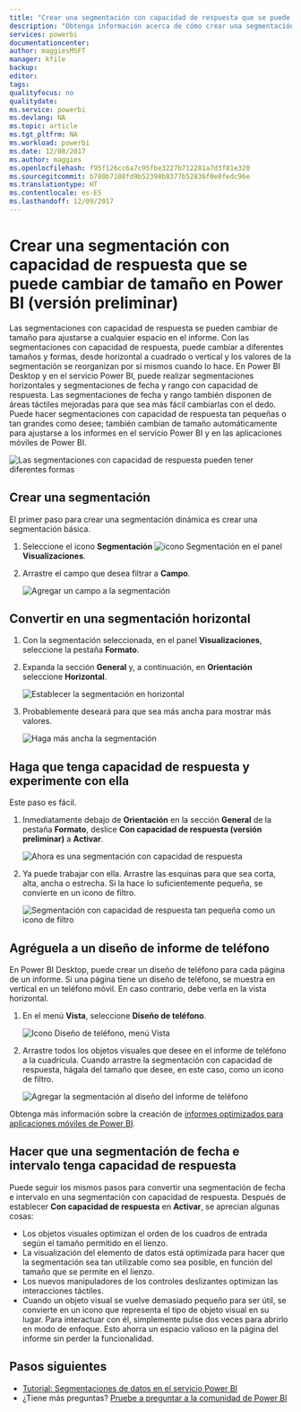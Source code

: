 ```yaml
---
title: "Crear una segmentación con capacidad de respuesta que se puede cambiar de tamaño en Power BI"
description: "Obtenga información acerca de cómo crear una segmentación con capacidad de respuesta que se puede cambiar de tamaño para ajustarse a su informe"
services: powerbi
documentationcenter: 
author: maggiesMSFT
manager: kfile
backup: 
editor: 
tags: 
qualityfocus: no
qualitydate: 
ms.service: powerbi
ms.devlang: NA
ms.topic: article
ms.tgt_pltfrm: NA
ms.workload: powerbi
ms.date: 12/08/2017
ms.author: maggies
ms.openlocfilehash: f95f126cc6a7c95fbe3227b712281a7d3f81e320
ms.sourcegitcommit: b780b7108fd9b52398b8377b52836f0e0fedc96e
ms.translationtype: HT
ms.contentlocale: es-ES
ms.lasthandoff: 12/09/2017
---
```

# <a name="create-a-responsive-slicer-you-can-resize-in-power-bi-preview"></a>Crear una segmentación con capacidad de respuesta que se puede cambiar de tamaño en Power BI (versión preliminar)

Las segmentaciones con capacidad de respuesta se pueden cambiar de tamaño para ajustarse a cualquier espacio en el informe. Con las segmentaciones con capacidad de respuesta, puede cambiar a diferentes tamaños y formas, desde horizontal a cuadrado o vertical y los valores de la segmentación se reorganizan por sí mismos cuando lo hace. En Power BI Desktop y en el servicio Power BI, puede realizar segmentaciones horizontales y segmentaciones de fecha y rango con capacidad de respuesta. Las segmentaciones de fecha y rango también disponen de áreas táctiles mejoradas para que sea más fácil cambiarlas con el dedo. Puede hacer segmentaciones con capacidad de respuesta tan pequeñas o tan grandes como desee; también cambian de tamaño automáticamente para ajustarse a los informes en el servicio Power BI y en las aplicaciones móviles de Power BI. 

![Las segmentaciones con capacidad de respuesta pueden tener diferentes formas](media/power-bi-slicer-filter-responsive/responsive-slicer-gif.gif)

## <a name="create-a-slicer"></a>Crear una segmentación

El primer paso para crear una segmentación dinámica es crear una segmentación básica. 

1. Seleccione el icono **Segmentación** ![icono Segmentación](media/power-bi-slicer-filter-responsive/power-bi-slicer-icon.png) en el panel **Visualizaciones**.
2. Arrastre el campo que desea filtrar a **Campo**.

    ![Agregar un campo a la segmentación](media/power-bi-slicer-filter-responsive/power-bi-slicer-field.png)

## <a name="convert-to-a-horizontal-slicer"></a>Convertir en una segmentación horizontal

1. Con la segmentación seleccionada, en el panel **Visualizaciones**, seleccione la pestaña **Formato**.
2. Expanda la sección **General** y, a continuación, en **Orientación** seleccione **Horizontal**.

    ![Establecer la segmentación en horizontal](media/power-bi-slicer-filter-responsive/power-bi-slicer-horizontal.png) 

1.  Probablemente deseará para que sea más ancha para mostrar más valores.

     ![Haga más ancha la segmentación](media/power-bi-slicer-filter-responsive/power-bi-slicer-wide-horizontal.png)

## <a name="make-it-responsive-and-experiment-with-it"></a>Haga que tenga capacidad de respuesta y experimente con ella

Este paso es fácil. 

1. Inmediatamente debajo de **Orientación** en la sección **General** de la pestaña **Formato**, deslice **Con capacidad de respuesta (versión preliminar)** a **Activar**.  

    ![Ahora es una segmentación con capacidad de respuesta](media/power-bi-slicer-filter-responsive/power-bi-slicer-wide-responsive.png)

1. Ya puede trabajar con ella. Arrastre las esquinas para que sea corta, alta, ancha o estrecha. Si la hace lo suficientemente pequeña, se convierte en un icono de filtro.

    ![Segmentación con capacidad de respuesta tan pequeña como un icono de filtro](media/power-bi-slicer-filter-responsive/power-bi-slicer-small-filter-icon.png)

## <a name="add-it-to-a-phone-report-layout"></a>Agréguela a un diseño de informe de teléfono

En Power BI Desktop, puede crear un diseño de teléfono para cada página de un informe. Si una página tiene un diseño de teléfono, se muestra en vertical en un teléfono móvil. En caso contrario, debe verla en la vista horizontal. 

1. En el menú **Vista**, seleccione **Diseño de teléfono**.

     ![Icono Diseño de teléfono, menú Vista](media/power-bi-slicer-filter-responsive/power-bi-phone-layout-menu.png)
    
1. Arrastre todos los objetos visuales que desee en el informe de teléfono a la cuadrícula. Cuando arrastre la segmentación con capacidad de respuesta, hágala del tamaño que desee, en este caso, como un icono de filtro.

    ![Agregar la segmentación al diseño del informe de teléfono](media/power-bi-slicer-filter-responsive/power-bi-slicer-phone-layout.png)

Obtenga más información sobre la creación de [informes optimizados para aplicaciones móviles de Power BI](desktop-create-phone-report.md).

## <a name="make-a-time-or-range-slicer-responsive"></a>Hacer que una segmentación de fecha e intervalo tenga capacidad de respuesta

Puede seguir los mismos pasos para convertir una segmentación de fecha e intervalo en una segmentación con capacidad de respuesta. Después de establecer **Con capacidad de respuesta** en **Activar**, se aprecian algunas cosas:

- Los objetos visuales optimizan el orden de los cuadros de entrada según el tamaño permitido en el lienzo. 
- La visualización del elemento de datos está optimizada para hacer que la segmentación sea tan utilizable como sea posible, en función del tamaño que se permite en el lienzo. 
- Los nuevos manipuladores de los controles deslizantes optimizan las interacciones táctiles. 
- Cuando un objeto visual se vuelve demasiado pequeño para ser útil, se convierte en un icono que representa el tipo de objeto visual en su lugar. Para interactuar con él, simplemente pulse dos veces para abrirlo en modo de enfoque. Esto ahorra un espacio valioso en la página del informe sin perder la funcionalidad.

## <a name="next-steps"></a>Pasos siguientes

- [Tutorial: Segmentaciones de datos en el servicio Power BI](power-bi-visualization-slicers.md)
- ¿Tiene más preguntas? [Pruebe a preguntar a la comunidad de Power BI](http://community.powerbi.com/)